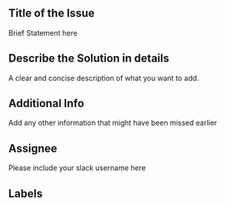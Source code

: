 ## Title of the Issue
Brief Statement here

## Describe the Solution in details
A clear and concise description of what you want to add.

## Additional Info
Add any other information that might have been missed earlier


## Assignee 
Please include your slack username here

## Labels
